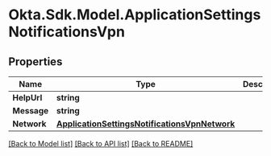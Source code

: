 # Okta.Sdk.Model.ApplicationSettingsNotificationsVpn
## Properties

Name | Type | Description | Notes
------------ | ------------- | ------------- | -------------
**HelpUrl** | **string** |  | [optional] 
**Message** | **string** |  | [optional] 
**Network** | [**ApplicationSettingsNotificationsVpnNetwork**](ApplicationSettingsNotificationsVpnNetwork.md) |  | [optional] 

[[Back to Model list]](../README.md#documentation-for-models) [[Back to API list]](../README.md#documentation-for-api-endpoints) [[Back to README]](../README.md)

